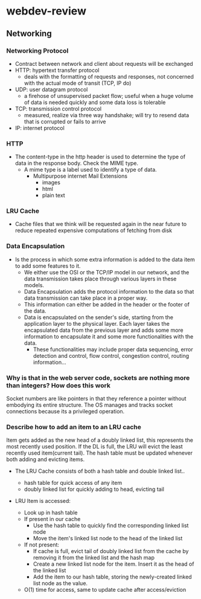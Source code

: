 # webdev-review

## Networking

### Networking Protocol

- Contract between network and client about requests will be exchanged
- HTTP: hypertext transfer protocol
  - deals with the formatting of requests and responses, not concerned with the actual mode of transit (TCP, IP do)
- UDP: user datagram protocol
  - a firehose of unsupervised packet flow; useful when a huge volume of data is needed quickly and some data loss is tolerable
- TCP: transmission control protocol
  - measured, realize via three way handshake; will try to resend data that is corrupted or fails to arrive
- IP: internet protocol

### HTTP

- The content-type in the http header is used to determine the type of data in the response body. Check the MIME type.
  - A mime type is a label used to identify a type of data.
    - Multipurpose internet Mail Extensions
      - images
      - html
      - plain text

### LRU Cache

- Cache files that we think will be requested again in the near future to reduce repeated expensive computations of fetching from disk

### Data Encapsulation

- Is the process in which some extra information is added to the data item to add some features to it.
  - We either use the OSI or the TCP/IP model in our network, and the data transmission takes place through various layers in these models.
  - Data Encapsulation adds the protocol information to the data so that data transmission can take place in a proper way.
  - This information can either be added in the header or the footer of the data.
  - Data is encapsulated on the sender's side, starting from the application layer to the physical layer. Each layer takes the encapsulated data from the previous layer and adds some more information to encapsulate it and some more functionalities with the data.
    - These functionalities may include proper data sequencing, error detection and control, flow control, congestion control, routing information...

### Why is that in the web server code, sockets are nothing more than integers? How does this work

Socket numbers are like pointers in that they reference a pointer without embodying its entire structure. The OS manages and tracks socket connections because its a privileged operation.

### Describe how to add an item to an LRU cache

Item gets added as the new head of a doubly linked list, this represents the most recently used position. If the DL is full, the LRU will evict the least recently used item(current tail). The hash table must be updated whenever both adding and evicting items.

- The LRU Cache consists of both a hash table and double linked list..
  - hash table for quick access of any item
  - doubly linked list for quickly adding to head, evicting tail

- LRU Item is accessed:
  - Look up in hash table
  - If present in our cache
    - Use the hash table to quickly find the corresponding linked list node
    - Move the item's linked list node to the head of the linked list
  - If not present:
    - If cache is full, evict tail of doubly linked list from the cache by removing it from the linked list and the hash map
    - Create a new linked list node for the item. Insert it as the head of the linked list
    - Add the item to our hash table, storing the newly-created linked list node as the value.
  - O(1) time for access, same to update cache after access/eviction
